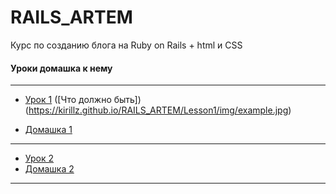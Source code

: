# RAILS_ARTEM


Курс по созданию блога на Ruby on Rails  + html и CSS


#### Уроки домашка к нему
---
+  [Урок 1](https://kirillz.github.io/RAILS_ARTEM/Lesson1/Course(Lesson1).pdf) ([Что должно быть])(https://kirillz.github.io/RAILS_ARTEM/Lesson1/img/example.jpg)

+  [Домашка 1](https://kirillz.github.io/RAILS_ARTEM/Lesson1/index.html)
---
+  [Урок 2](https://kirillz.github.io/RAILS_ARTEM/Lesson2/Course(Lesson2).pdf)
+  [Домашка 2](https://kirillz.github.io/RAILS_ARTEM/Lesson2/index.html)
---
